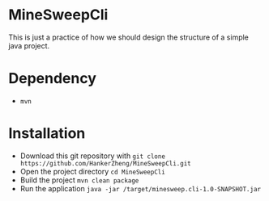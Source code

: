# MineSweepCli
This is just a practice of how we should design the structure of a simple java project.

# Dependency
- `mvn`

# Installation
- Download this git repository with `git clone https://github.com/HankerZheng/MineSweepCli.git`
- Open the project directory `cd MineSweepCli`
- Build the project `mvn clean package`
- Run the application `java -jar /target/minesweep.cli-1.0-SNAPSHOT.jar`

